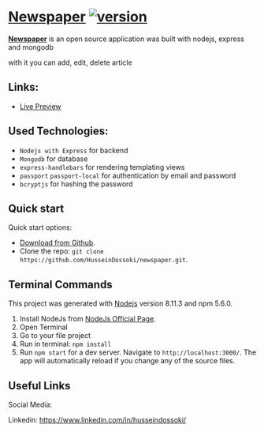 # [Newspaper](#)  [![version][version-badge]][CHANGELOG]


**[Newspaper](#)** is an open source application was built with nodejs, express and mongodb

with it you can add, edit, delete article

## Links:

+ [Live Preview](#)


## Used Technologies:

+ ```Nodejs with Express``` for backend
+ ```Mongodb``` for database
+ ```express-handlebars``` for rendering templating views
+ ```passport``` ```passport-local``` for authentication by email and password
+ ```bcryptjs``` for hashing the password



## Quick start

Quick start options:

- [Download from Github](https://github.com/HusseinDossoki/newspaper/archive/master.zip).
- Clone the repo: `git clone https://github.com/HusseinDossoki/newspaper.git`.

## Terminal Commands

This project was generated with [Nodejs](https://nodejs.org/en) version 8.11.3 and npm 5.6.0.

1. Install NodeJs from [NodeJs Official Page](https://nodejs.org/en).
2. Open Terminal
3. Go to your file project
4. Run in terminal: ```npm install```
5. Run `npm start` for a dev server. Navigate to `http://localhost:3000/`. The app will automatically reload if you change any of the source files.



## Useful Links


Social Media:

Linkedin: <https://www.linkedin.com/in/husseindossoki/>




[CHANGELOG]: ./CHANGELOG.md
[version-badge]: https://img.shields.io/badge/version-1.0.0-blue.svg
